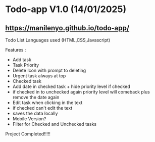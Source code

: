 # Todo-app V1.0 (14/01/2025)
## https://manilenyo.github.io/todo-app/
Todo List Languages used (HTML,CSS,Javascript)

Features : 
  - Add task
  - Task Priority
  - Delete Icon with prompt to deleting 
  - Urgent task always at top
  - Checked task
  - Add date in checked task + hide priority level if checked
  - if checked in to unchecked again priority level will comeback plus remove the date again
  - Edit task when clicking in the text
  - if checked can't edit the text
  - saves the data locally
  - Mobile Version?
  - Filter for Checked and Unchecked tasks 

  Project Completed!!!!!

